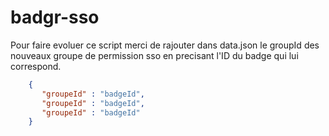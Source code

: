 # badgr-sso

Pour faire evoluer ce script merci de rajouter dans data.json le groupId des nouveaux groupe de permission sso en precisant l'ID du badge qui lui correspond.

```json
    {
       "groupeId" : "badgeId",
       "groupeId" : "badgeId",
       "groupeId" : "badgeId"
    }
```